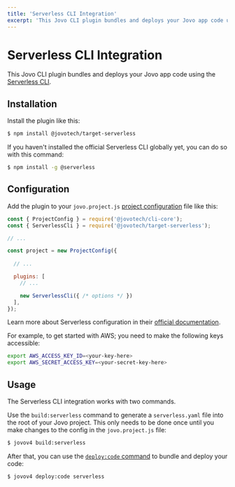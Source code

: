 ```yaml
---
title: 'Serverless CLI Integration'
excerpt: 'This Jovo CLI plugin bundles and deploys your Jovo app code using the Serverless CLI.'
---
```


# Serverless CLI Integration

This Jovo CLI plugin bundles and deploys your Jovo app code using the [Serverless CLI](https://www.serverless.com/).


## Installation

Install the plugin like this:

```sh
$ npm install @jovotech/target-serverless
```

If you haven't installed the official Serverless CLI globally yet, you can do so with this command:

```sh
$ npm install -g @serverless
```


## Configuration

Add the plugin to your `jovo.project.js` [project configuration](https://www.jovo.tech/docs/project-config) file like this:

```js
const { ProjectConfig } = require('@jovotech/cli-core');
const { ServerlessCli } = require('@jovotech/target-serverless');

// ...

const project = new ProjectConfig({
  
  // ...

  plugins: [
    // ...

    new ServerlessCli({ /* options */ })
  ],
});
```

Learn more about Serverless configuration in their [official documentation](https://www.serverless.com/framework/docs/).

For example, to get started with AWS; you need to make the following keys accessible:

```sh
export AWS_ACCESS_KEY_ID=<your-key-here>
export AWS_SECRET_ACCESS_KEY=<your-secret-key-here>
```


## Usage

The Serverless CLI integration works with two commands.

Use the `build:serverless` command to generate a `serverless.yaml` file into the root of your Jovo project. This only needs to be done once until you make changes to the config in the `jovo.project.js` file:

```sh
$ jovov4 build:serverless
```

After that, you can use the [`deploy:code` command](https://www.jovo.tech/docs/deploy-command#deploy:code) to bundle and deploy your code:

```sh
$ jovov4 deploy:code serverless
```